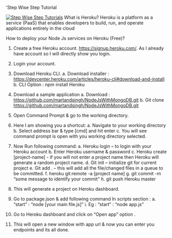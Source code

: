 'Step Wise Step Tutorial


[![Step Wise Step Tutorials](https://img.youtube.com/vi/YOUTUBE_VIDEO_ID_HERE/0.jpg)](https://www.youtube.com/watch?v=jqrkhxoP4bU)
What is Heroku?
Heroku is a platform as a service (PaaS) that enables developers to build, run, and operate applications entirely in the cloud

How to deploy your Node Js services on Heroku (Free)?

1.	Create a free Heroku account. https://signup.heroku.com/. As I already have account so I will directly show you login.

2.	Login your account.


3.	Download Heroku CLI.
a.	Download installer : https://devcenter.heroku.com/articles/heroku-cli#download-and-install
b.	CLI Option : npm install Heroku

4.	Download a sample application 
a.	Download : https://github.com/martandsingh/NodeJsWithMongoDB.git
b.	Git clone https://github.com/martandsingh/NodeJsWithMongoDB.git

5.	Open Command Prompt & go to the working directory.
6.	Here I am showing you a shortcut:
a.	Navigate to your working directory 
b.	Select address bar & type [cmd] and hit enter
c.	You will see command prompt is open with you working directory selected.
7.	Now Run following command:
a.	Heroku login – to login with your Heroku account
b.	Enter Heroku username & password
c.	Heroku create [project-name] - if you will not enter a project name then Heroku will generate a random project name.
d.	Git init – initialize git for current project
e.	Git add . – this will add all the file/changed files in a queue to be committed.
f.	heroku git:remote -a [project name]
g.	git commit -m “some message to identify your commit”
h.	git push Heroku master
8.	This will generate a project on Heroku dashboard.
9.	Go to package.json & add following command In scripts section :
a.	“start” : “node [your main file.js]” 
i.	Eg : “start” : “node app.js”
10.	Go to Heroku dashboard and click on “Open app” option .
11.	This will open a new window with app url & now you can enter you endpoints and its all done.







